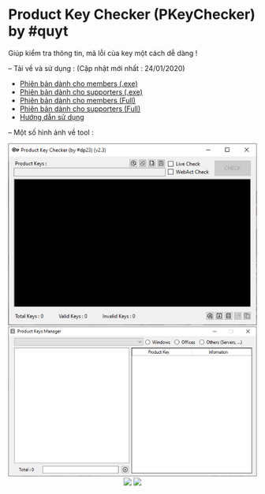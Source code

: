 # Product Key Checker (PKeyChecker) by #quyt
Giúp kiểm tra thông tin, mã lỗi của key một cách dễ dàng !

– Tải về và sử dụng : (Cập nhật mới nhất : 24/01/2020)
+ [Phiên bản dành cho members (.exe)](https://raw.githubusercontent.com/dphuc23/PKeyChecker/master/For%20members/PKeyChecker%20(.exe).rar)
+ [Phiên bản dành cho supporters (.exe)](https://raw.githubusercontent.com/dphuc23/PKeyChecker/master/For%20supporters/PKeyChecker%20(.exe).rar)
+ [Phiên bản dành cho members (Full)](https://raw.githubusercontent.com/dphuc23/PKeyChecker/master/For%20members/PKeyChecker%20(Full).rar)
+ [Phiên bản dành cho supporters (Full)](https://raw.githubusercontent.com/dphuc23/PKeyChecker/master/For%20supporters/PKeyChecker%20(Full).rar)
+ [Hướng dẫn sử dụng](https://docs.google.com/document/d/1obHwQgOEXXH6WFGljdRBs_NqTM5FLL06MFNDEV8ToDg/edit?usp=sharing)


– Một số hình ảnh về tool :
<p align="center">
  <img src="https://raw.githubusercontent.com/dphuc23/PKeyChecker/master/img/frmMain.png">
  <img src="https://raw.githubusercontent.com/dphuc23/PKeyChecker/master/img/frmData.png">
  <img src="https://raw.githubusercontent.com/dphuc23/PKeyChecker/master/img/frmLic.png">
  <img src="https://raw.githubusercontent.com/dphuc23/PKeyChecker/master/img/frmAdd.png">
</p>
